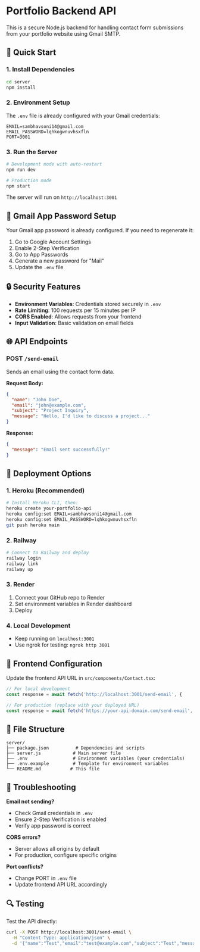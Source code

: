 # Portfolio Backend API

This is a secure Node.js backend for handling contact form submissions from your portfolio website using Gmail SMTP.

## 🚀 Quick Start

### 1. Install Dependencies
```bash
cd server
npm install
```

### 2. Environment Setup
The `.env` file is already configured with your Gmail credentials:
```
EMAIL=sambhavsoni14@gmail.com
EMAIL_PASSWORD=lqhkogwnuvhsxfln
PORT=3001
```

### 3. Run the Server
```bash
# Development mode with auto-restart
npm run dev

# Production mode
npm start
```

The server will run on `http://localhost:3001`

## 📧 Gmail App Password Setup

Your Gmail app password is already configured. If you need to regenerate it:

1. Go to Google Account Settings
2. Enable 2-Step Verification
3. Go to App Passwords
4. Generate a new password for "Mail"
5. Update the `.env` file

## 🔒 Security Features

- **Environment Variables**: Credentials stored securely in `.env`
- **Rate Limiting**: 100 requests per 15 minutes per IP
- **CORS Enabled**: Allows requests from your frontend
- **Input Validation**: Basic validation on email fields

## 🌐 API Endpoints

### POST `/send-email`
Sends an email using the contact form data.

**Request Body:**
```json
{
  "name": "John Doe",
  "email": "john@example.com",
  "subject": "Project Inquiry", 
  "message": "Hello, I'd like to discuss a project..."
}
```

**Response:**
```json
{
  "message": "Email sent successfully!"
}
```

## 🚀 Deployment Options

### 1. Heroku (Recommended)
```bash
# Install Heroku CLI, then:
heroku create your-portfolio-api
heroku config:set EMAIL=sambhavsoni14@gmail.com
heroku config:set EMAIL_PASSWORD=lqhkogwnuvhsxfln
git push heroku main
```

### 2. Railway
```bash
# Connect to Railway and deploy
railway login
railway link
railway up
```

### 3. Render
1. Connect your GitHub repo to Render
2. Set environment variables in Render dashboard
3. Deploy

### 4. Local Development
- Keep running on `localhost:3001`
- Use ngrok for testing: `ngrok http 3001`

## 🔧 Frontend Configuration

Update the frontend API URL in `src/components/Contact.tsx`:

```javascript
// For local development
const response = await fetch('http://localhost:3001/send-email', {

// For production (replace with your deployed URL)
const response = await fetch('https://your-api-domain.com/send-email', {
```

## 📁 File Structure
```
server/
├── package.json          # Dependencies and scripts
├── server.js            # Main server file
├── .env                 # Environment variables (your credentials)
├── .env.example         # Template for environment variables
└── README.md           # This file
```

## 🐛 Troubleshooting

**Email not sending?**
- Check Gmail credentials in `.env`
- Ensure 2-Step Verification is enabled
- Verify app password is correct

**CORS errors?**
- Server allows all origins by default
- For production, configure specific origins

**Port conflicts?**
- Change PORT in `.env` file
- Update frontend API URL accordingly

## 🔍 Testing

Test the API directly:
```bash
curl -X POST http://localhost:3001/send-email \
  -H "Content-Type: application/json" \
  -d '{"name":"Test","email":"test@example.com","subject":"Test","message":"Hello"}'
```
